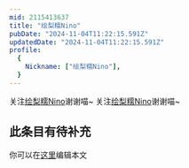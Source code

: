 ```yaml
---
mid: 2115413637
title: "绘梨糯Nino"
pubDate: "2024-11-04T11:22:15.591Z"
updatedDate: "2024-11-04T11:22:15.591Z"
profile:
  {
    Nickname: ["绘梨糯Nino"],
  }
---
```


关注[绘梨糯Nino](https://space.bilibili.com/2115413637)谢谢喵~ 关注[绘梨糯Nino](https://space.bilibili.com/2115413637)谢谢喵~

## 此条目有待补充
你可以在[这里](https://github.com/Yuhanawa/VTuber.ICU/edit/master/src/content/v/绘梨糯Nino/index.md)编辑本文
